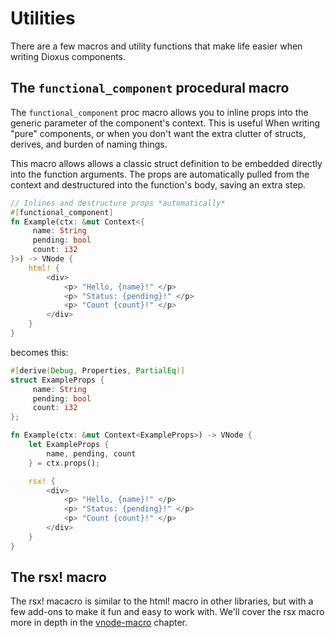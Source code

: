 # Utilities

There are a few macros and utility functions that make life easier when writing Dioxus components. 


## The `functional_component` procedural macro
The `functional_component` proc macro allows you to inline props into the generic parameter of the component's context. This is useful When writing "pure" components, or when you don't want the extra clutter of structs, derives, and burden of naming things.

This macro allows allows a classic struct definition to be embedded directly into the function arguments. The props are automatically pulled from the context and destructured into the function's body, saving an extra step.

```rust
// Inlines and destructure props *automatically*
#[functional_component]
fn Example(ctx: &mut Context<{
     name: String
     pending: bool
     count: i32
}>) -> VNode {
    html! { 
        <div> 
            <p> "Hello, {name}!" </p>
            <p> "Status: {pending}!" </p>
            <p> "Count {count}!" </p>
        </div> 
    }
}
```

becomes this:

```rust
#[derive(Debug, Properties, PartialEq)]
struct ExampleProps {
     name: String
     pending: bool
     count: i32
};

fn Example(ctx: &mut Context<ExampleProps>) -> VNode {
    let ExampleProps {
        name, pending, count
    } = ctx.props();

    rsx! { 
        <div> 
            <p> "Hello, {name}!" </p>
            <p> "Status: {pending}!" </p>
            <p> "Count {count}!" </p>
        </div> 
    }
}
```


## The rsx! macro

The rsx! macacro is similar to the html! macro in other libraries, but with a few add-ons to make it fun and easy to work with. We'll cover the rsx macro more in depth in the [vnode-macro](3-vnode-macros.md) chapter.

